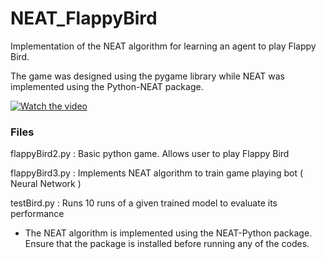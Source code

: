 # NEAT_FlappyBird
Implementation of the NEAT algorithm for learning an agent to play Flappy Bird.

The game was designed using the pygame library while NEAT was implemented using the Python-NEAT package.

[![Watch the video](https://i.ibb.co/NFrx7dK/NEAT.png)](https://www.youtube.com/watch?v=Nv1oohAwkeo)


### Files
flappyBird2.py : Basic python game. Allows user to play Flappy Bird

flappyBird3.py : Implements NEAT algorithm to train game playing bot ( Neural Network )

testBird.py : Runs 10 runs of a given trained model to evaluate its performance


* The NEAT algorithm is implemented using the NEAT-Python package. Ensure that the package is installed before running any of the codes.




